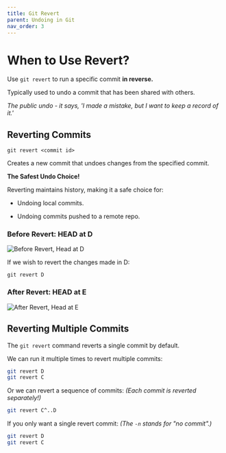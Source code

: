 ```yaml
---
title: Git Revert
parent: Undoing in Git
nav_order: 3
---
```


# When to Use Revert?

Use `git revert` to run a specific commit **in reverse.**

Typically used to undo a commit that has been shared with others.

*The public undo - it says, 'I made a mistake, but I want to keep a record of it.'*

## Reverting Commits

`git revert <commit id>`

Creates a new commit that undoes changes from the specified commit.

**The Safest Undo Choice!**

Reverting maintains history, making it a safe choice for:

- Undoing local commits.

- Undoing commits pushed to a remote repo.

### Before Revert: HEAD at D

![Before Revert, Head at D](https://i.imgur.com/YRVmxmG.png)

If we wish to revert the changes made in D:

`git revert D`

### After Revert: HEAD at E

![After Revert, Head at E](https://i.imgur.com/sqZmCOE.png)

## Reverting Multiple Commits

The `git revert` command reverts a single commit by default.

We can run it multiple times to revert multiple commits:

```bash
git revert D
git revert C
```

Or we can revert a sequence of commits: *(Each commit is reverted separately!)*

```bash
git revert C^..D
```

If you only want a single revert commit: *(The `-n` stands for "no commit".)*

```bash
git revert D
git revert C
```